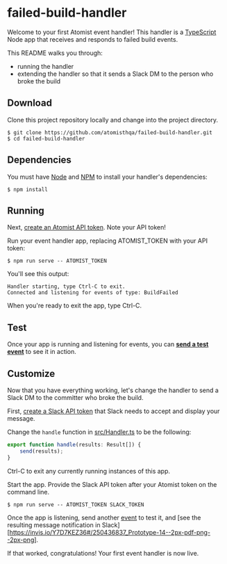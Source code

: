# failed-build-handler

Welcome to your first Atomist event handler!  This handler is
a [TypeScript][ts] Node app that receives and responds to failed build
events.

[ts]: https://www.typescriptlang.org/ (TypeScript)

This README walks you through:

-   running the handler
-   extending the handler so that it sends a Slack DM to the person
    who broke the build

## Download

Clone this project repository locally and change into the project
directory.

```
$ git clone https://github.com/atomisthqa/failed-build-handler.git
$ cd failed-build-handler
```

## Dependencies

You must have [Node][node] and [NPM][npm] to install your handler's dependencies:

[node]: https://nodejs.org (Node.js)
[npm]: https://www.npmjs.com/get-npm (NPM)

```
$ npm install
```

## Running

Next, <a href="https://invis.io/TQD7HZ5YP#/250436833_Prototype-10--2px-pdf-png--2px-png" alt="Atomist API Token" target="_blank">create an Atomist API token</a>. Note your API token!

Run your event handler app, replacing ATOMIST_TOKEN with your API token:

```
$ npm run serve -- ATOMIST_TOKEN
```

You'll see this output:

```
Handler starting, type Ctrl-C to exit.
Connected and listening for events of type: BuildFailed
```

When you're ready to exit the app, type Ctrl-C.

## Test

Once your app is running and listening for events, you
can <a href="https://invis.io/G2D7I2A78#/250436834_Prototype-11--2px-pdf-png--2px-png" alt="event" target="_blank"><strong>send a test event</strong></a> to see it in action.

## Customize

Now that you have everything working, let's change the handler to send
a Slack DM to the committer who broke the build.

First, <a href="https://invis.io/3MD7I4Q92#/250436835_Prototype-12--2px-pdf-png--2px-png" alt="Slack API Token" target="_blank">create a Slack API token</a> that Slack needs to accept
and display your message.

Change the `handle` function in <a href="https://github.com/atomisthqa/failed-build-handler/edit/master/src/Handler.ts" alt="handler" target="_blank">src/Handler.ts</a> to be the following:

```typescript
export function handle(results: Result[]) {
    send(results);
}
```

Ctrl-C to exit any currently running instances
of this app.

Start the app. Provide the Slack API token
after your Atomist token on the command line.

```
$ npm run serve -- ATOMIST_TOKEN SLACK_TOKEN
```

Once the app is listening, send another <a href="https://invis.io/G2D7I2A78#/250436834_Prototype-11--2px-pdf-png--2px-png" alt="event" target="_blank">event</a> to test it, and [see the resulting message notification in Slack][https://invis.io/Y7D7KEZ36#/250436837_Prototype-14--2px-pdf-png--2px-png].

If that worked, congratulations! Your first event handler is now live.
